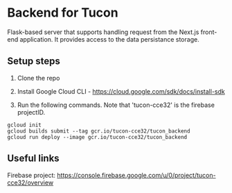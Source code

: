 # Backend for Tucon

Flask-based server that supports handling request from the Next.js front-end application. It provides access to the data persistance storage.

## Setup steps
1. Clone the repo
2. Install Google Cloud CLI - https://cloud.google.com/sdk/docs/install-sdk

3. Run the following commands. Note that 'tucon-cce32' is the firebase projectID.
```
gcloud init
gcloud builds submit --tag gcr.io/tucon-cce32/tucon_backend
gcloud run deploy --image gcr.io/tucon-cce32/tucon_backend
```

## Useful links
Firebase project: https://console.firebase.google.com/u/0/project/tucon-cce32/overview